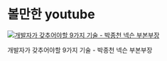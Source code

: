 # 볼만한 youtube

[![개발자가 갖추어야할 9가지 기술 - 박종천 넥슨 부본부장](http://img.youtube.com/vi/fHyTA-UIcqs/0.jpg)](http://www.youtube.com/watch?v=fHyTA-UIcqs "dev")

개발자가 갖추어야할 9가지 기술 - 박종천 넥슨 부본부장

